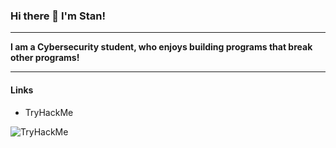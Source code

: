 ### Hi there 👋 I'm Stan!

---

**I am a Cybersecurity student, who enjoys building programs that break other programs!**

---

#### Links

- TryHackMe
 <img src="https://tryhackme-badges.s3.amazonaws.com/Ameliorate.png" alt="TryHackMe">

<!--
**StanimirIglev/StanimirIglev** is a ✨ _special_ ✨ repository because its `README.md` (this file) appears on your GitHub profile.

Here are some ideas to get you started:

- 🔭 I’m currently working on ...
- 🌱 I’m currently learning ...
- 👯 I’m looking to collaborate on ...
- 🤔 I’m looking for help with ...
- 💬 Ask me about ...
- 📫 How to reach me: ...
- 😄 Pronouns: ...
- ⚡ Fun fact: ...
-->
